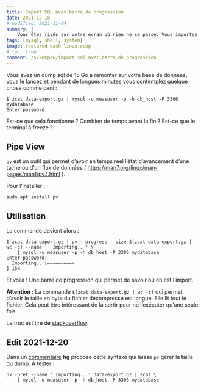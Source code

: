 ```yaml
---
title: Import SQL avec barre de progression
date: 2021-12-18
# modified: 2021-11-04
summary: |
    Vous êtes rivés sur votre écran où rien ne se passe. Vous importez un dump MySQL de 15Go et n’avez pas la moindre idée de où il en est. Est ce qu’il ne serait pas génial d’avoir une barre de progreesion qui avance et vous donne l’état d’avencement de l’import ?
tags: [mysql, shell, system]
image: featured-bash-linux.webp
# toc: true
comment: /s/knmp7w/import_sql_avec_barre_de_progression
---
```


Vous avez un dump sql de 15 Go à remonter sur votre base de données, vous le lancez et pendant de longues minutes vous contemplez quelque chose comme ceci :

```shell
$ zcat data-export.gz | mysql -u measuser -p -h db_host -P 3306 mydatabase
Enter password: 

```

Est-ce que cela fonctionne ? Combien de temps avant la fin ? Est-ce que le terminal à freeze ?

## Pipe View

`pv` est un outil qui permet d’avoir en temps réel l’état d’avancement d’une tache ou d’un flux de données ( https://man7.org/linux/man-pages/man1/pv.1.html ).

Pour l’installer :

```shell
sudo apt install pv
```

## Utilisation

La commande devient alors :

```plain
$ zcat data-export.gz | pv --progress --size $(zcat data-export.gz | wc -c) --name '  Importing.. ' \
    | mysql -u measuser -p -h db_host -P 3306 mydatabase
Enter password: 
  Importing.. [=========>                                                             ] 15%
```

Et voilà ! Une barre de progression qui permet de savoir où en est l’import. 

**Attention :** La commande `$(zcat data-export.gz | wc -c)` qui permet d’avoir le taille en byte du fichier décompressé est longue. Elle lit tout le fichier. Cela peut être intéressant de la sortir pour ne l’exécuter qu’une seule fois.

Le truc est tiré de [stackoverflow](https://unix.stackexchange.com/a/41199).

## Edit 2021-12-20

Dans un [commentaire](https://www.journalduhacker.net/s/knmp7w/import_sql_avec_barre_de_progression#c_2buqhh) **hg** propose cette syntaxe qui laisse `pv` gérer la taille du dump. À tester :

```shell
pv -pret --name ' Importing.. ' data-export.gz | zcat \
    | mysql -u measuser -p -h db_host -P 3306 mydatabase
```
